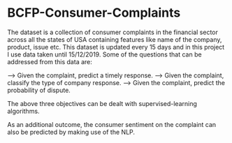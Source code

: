 # BCFP-Consumer-Complaints

The dataset is a collection of consumer complaints in the financial sector across all the states of USA containing features like name of the company, product, issue etc. This dataset is updated every 15 days and in this project I use data taken until 15/12/2019. Some of the questions that can be addressed from this data are:

--> Given the complaint, predict a timely response.
--> Given the complaint, classify the type of company response.
--> Given the complaint, predict the probability of dispute.

The above three objectives can be dealt with supervised-learning algorithms.

As an additional outcome, the consumer sentiment on the complaint can also be predicted by making use of the NLP.
